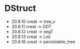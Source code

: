 # DStruct
- 20.8.10 creat -> tree_v
- 20.8.11 creat -> ODT
- 20.8.12 creat -> segT
- 20.8.13 creat -> List 
- 20.8.16 creat -> persistable_tree 
